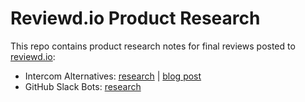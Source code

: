 # Reviewd.io Product Research

This repo contains product research notes for final reviews posted to [reviewd.io](https://reviewd.io):

* Intercom Alternatives: [research](intercom_alternatives.md) | [blog post](https://reviewd.io/intercom-alternatives/)
* GitHub Slack Bots: [research](github_slack_bots.md)
